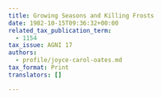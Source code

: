 ```yaml
---
title: Growing Seasons and Killing Frosts
date: 1982-10-15T09:36:32+00:00
related_tax_publication_term:
  - 1154
tax_issue: AGNI 17
authors:
  - profile/joyce-carol-oates.md
tax_format: Print
translators: []

---
```

